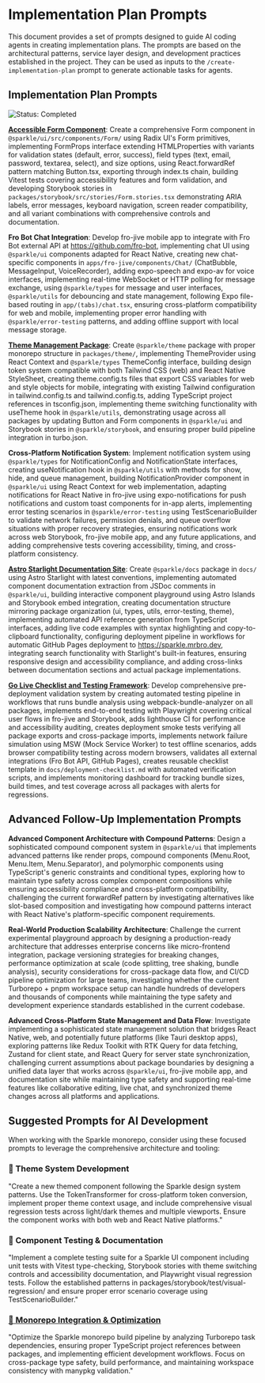 # Implementation Plan Prompts

This document provides a set of prompts designed to guide AI coding agents in creating implementation plans. The prompts are based on the architectural patterns, service layer design, and development practices established in the project. They can be used as inputs to the `/create-implementation-plan` prompt to generate actionable tasks for agents.

## Implementation Plan Prompts

![Status: Completed](https://img.shields.io/badge/status-Completed-green)

[**Accessible Form Component**](../plan/feature-accessible-form-component-1.md): Create a comprehensive Form component in `@sparkle/ui/src/components/Form/` using Radix UI's Form primitives, implementing FormProps interface extending HTMLProperties<HTMLFormElement> with variants for validation states (default, error, success), field types (text, email, password, textarea, select), and size options, using React.forwardRef pattern matching Button.tsx, exporting through index.ts chain, building Vitest tests covering accessibility features and form validation, and developing Storybook stories in `packages/storybook/src/stories/Form.stories.tsx` demonstrating ARIA labels, error messages, keyboard navigation, screen reader compatibility, and all variant combinations with comprehensive controls and documentation.

**Fro Bot Chat Integration**: Develop fro-jive mobile app to integrate with Fro Bot external API at https://github.com/fro-bot, implementing chat UI using `@sparkle/ui` components adapted for React Native, creating new chat-specific components in `apps/fro-jive/components/Chat/` (ChatBubble, MessageInput, VoiceRecorder), adding expo-speech and expo-av for voice interfaces, implementing real-time WebSocket or HTTP polling for message exchange, using `@sparkle/types` for message and user interfaces, `@sparkle/utils` for debouncing and state management, following Expo file-based routing in `app/(tabs)/chat.tsx`, ensuring cross-platform compatibility for web and mobile, implementing proper error handling with `@sparkle/error-testing` patterns, and adding offline support with local message storage.

[**Theme Management Package**](../plan/feature-theme-management-package-1.md): Create `@sparkle/theme` package with proper monorepo structure in `packages/theme/`, implementing ThemeProvider using React Context and `@sparkle/types` ThemeConfig interface, building design token system compatible with both Tailwind CSS (web) and React Native StyleSheet, creating theme.config.ts files that export CSS variables for web and style objects for mobile, integrating with existing Tailwind configuration in tailwind.config.ts and tailwind.config.ts, adding TypeScript project references in tsconfig.json, implementing theme switching functionality with useTheme hook in `@sparkle/utils`, demonstrating usage across all packages by updating Button and Form components in `@sparkle/ui` and Storybook stories in `@sparkle/storybook`, and ensuring proper build pipeline integration in turbo.json.

**Cross-Platform Notification System**: Implement notification system using `@sparkle/types` for NotificationConfig and NotificationState interfaces, creating useNotification hook in `@sparkle/utils` with methods for show, hide, and queue management, building NotificationProvider component in `@sparkle/ui` using React Context for web implementation, adapting notifications for React Native in fro-jive using expo-notifications for push notifications and custom toast components for in-app alerts, implementing error testing scenarios in `@sparkle/error-testing` using TestScenarioBuilder to validate network failures, permission denials, and queue overflow situations with proper recovery strategies, ensuring notifications work across web Storybook, fro-jive mobile app, and any future applications, and adding comprehensive tests covering accessibility, timing, and cross-platform consistency.

[**Astro Starlight Documentation Site**](../plan/feature-astro-starlight-docs-1.md): Create `@sparkle/docs` package in `docs/` using Astro Starlight with latest conventions, implementing automated component documentation extraction from JSDoc comments in `@sparkle/ui`, building interactive component playground using Astro Islands and Storybook embed integration, creating documentation structure mirroring package organization (ui, types, utils, error-testing, theme), implementing automated API reference generation from TypeScript interfaces, adding live code examples with syntax highlighting and copy-to-clipboard functionality, configuring deployment pipeline in workflows for automatic GitHub Pages deployment to https://sparkle.mrbro.dev, integrating search functionality with Starlight's built-in features, ensuring responsive design and accessibility compliance, and adding cross-links between documentation sections and actual package implementations.

[**Go Live Checklist and Testing Framework**](../plan/infrastructure-testing-framework-1.md): Develop comprehensive pre-deployment validation system by creating automated testing pipeline in workflows that runs bundle analysis using webpack-bundle-analyzer on all packages, implements end-to-end testing with Playwright covering critical user flows in fro-jive and Storybook, adds lighthouse CI for performance and accessibility auditing, creates deployment smoke tests verifying all package exports and cross-package imports, implements network failure simulation using MSW (Mock Service Worker) to test offline scenarios, adds browser compatibility testing across modern browsers, validates all external integrations (Fro Bot API, GitHub Pages), creates reusable checklist template in `docs/deployment-checklist.md` with automated verification scripts, and implements monitoring dashboard for tracking bundle sizes, build times, and test coverage across all packages with alerts for regressions.

## Advanced Follow-Up Implementation Prompts

**Advanced Component Architecture with Compound Patterns**: Design a sophisticated compound component system in `@sparkle/ui` that implements advanced patterns like render props, compound components (Menu.Root, Menu.Item, Menu.Separator), and polymorphic components using TypeScript's generic constraints and conditional types, exploring how to maintain type safety across complex component compositions while ensuring accessibility compliance and cross-platform compatibility, challenging the current forwardRef pattern by investigating alternatives like slot-based composition and investigating how compound patterns interact with React Native's platform-specific component requirements.

**Real-World Production Scalability Architecture**: Challenge the current experimental playground approach by designing a production-ready architecture that addresses enterprise concerns like micro-frontend integration, package versioning strategies for breaking changes, performance optimization at scale (code splitting, tree shaking, bundle analysis), security considerations for cross-package data flow, and CI/CD pipeline optimization for large teams, investigating whether the current Turborepo + pnpm workspace setup can handle hundreds of developers and thousands of components while maintaining the type safety and development experience standards established in the current codebase.

**Advanced Cross-Platform State Management and Data Flow**: Investigate implementing a sophisticated state management solution that bridges React Native, web, and potentially future platforms (like Tauri desktop apps), exploring patterns like Redux Toolkit with RTK Query for data fetching, Zustand for client state, and React Query for server state synchronization, challenging current assumptions about package boundaries by designing a unified data layer that works across `@sparkle/ui`, fro-jive mobile app, and documentation site while maintaining type safety and supporting real-time features like collaborative editing, live chat, and synchronized theme changes across all platforms and applications.

## Suggested Prompts for AI Development

When working with the Sparkle monorepo, consider using these focused prompts to leverage the comprehensive architecture and tooling:

### 🎨 Theme System Development
"Create a new themed component following the Sparkle design system patterns. Use the TokenTransformer for cross-platform token conversion, implement proper theme context usage, and include comprehensive visual regression tests across light/dark themes and multiple viewports. Ensure the component works with both web and React Native platforms."

### 🧪 Component Testing & Documentation
"Implement a complete testing suite for a Sparkle UI component including unit tests with Vitest type-checking, Storybook stories with theme switching controls and accessibility documentation, and Playwright visual regression tests. Follow the established patterns in packages/storybook/test/visual-regression/ and ensure proper error scenario coverage using TestScenarioBuilder."

### [🚀 Monorepo Integration & Optimization](../plan/infrastructure-build-pipeline-1.md)
"Optimize the Sparkle monorepo build pipeline by analyzing Turborepo task dependencies, ensuring proper TypeScript project references between packages, and implementing efficient development workflows. Focus on cross-package type safety, build performance, and maintaining workspace consistency with manypkg validation."
